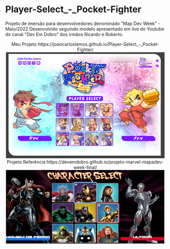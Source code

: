 # Player-Select_-_Pocket-Fighter
Projeto de imersão para desenvolvedores denominado "Map Dev Week" - Maio/2022
Desenvolvido seguindo modelo apresentado em live do Youtube do canal "Dev Em Dobro" dos irmãos Ricardo e Roberto.
<div align="center">
  <div>
    Meu Projeto 
    https://joaocarloslemos.github.io/Player-Select_-_Pocket-Fighter/
    <img width="500px" src="https://raw.githubusercontent.com/JoaoCarlosLemos/imagens/main/Player_Select_-_Pocket_Fighter.PNG">
  </div>
  <div>
    Projeto  Referência                                                    
    https://devemdobro.github.io/projeto-marvel-mapadev-week-final/       
    <img width="500px" src="https://raw.githubusercontent.com/JoaoCarlosLemos/imagens/main/map_dev_week.PNG">
  </div>
</div>
